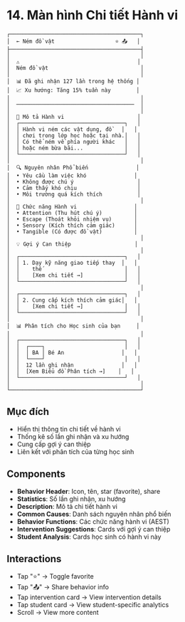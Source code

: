 # 14. Màn hình Chi tiết Hành vi

```
┌─────────────────────────────────────────┐
│  ← Ném đồ vật                   ⭐ 📤   │
├─────────────────────────────────────────┤
│                                         │
│  ⚠️                                     │
│  Ném đồ vật                             │
│                                         │
│  📊 Đã ghi nhận 127 lần trong hệ thống │
│  📈 Xu hướng: Tăng 15% tuần này        │
│                                         │
│  ─────────────────────────────────────  │
│                                         │
│  📄 Mô tả Hành vi                       │
│  ┌─────────────────────────────────┐   │
│  │ Hành vi ném các vật dụng, đồ   │   │
│  │ chơi trong lớp học hoặc tại nhà.│   │
│  │ Có thể ném về phía người khác   │   │
│  │ hoặc ném bừa bãi...             │   │
│  └─────────────────────────────────┘   │
│                                         │
│  🔍 Nguyên nhân Phổ biến               │
│  • Yêu cầu làm việc khó               │
│  • Không được chú ý                    │
│  • Cảm thấy khó chịu                   │
│  • Môi trường quá kích thích           │
│                                         │
│  🎯 Chức năng Hành vi                  │
│  • Attention (Thu hút chú ý)          │
│  • Escape (Thoát khỏi nhiệm vụ)       │
│  • Sensory (Kích thích cảm giác)      │
│  • Tangible (Có được đồ vật)          │
│                                         │
│  💡 Gợi ý Can thiệp                    │
│                                         │
│  ┌─────────────────────────────────┐   │
│  │ 1. Dạy kỹ năng giao tiếp thay  │   │
│  │    thế                          │   │
│  │    [Xem chi tiết →]             │   │
│  └─────────────────────────────────┘   │
│                                         │
│  ┌─────────────────────────────────┐   │
│  │ 2. Cung cấp kích thích cảm giác│   │
│  │    [Xem chi tiết →]             │   │
│  └─────────────────────────────────┘   │
│                                         │
│  📊 Phân tích cho Học sinh của bạn     │
│                                         │
│  ┌─────────────────────────────────┐   │
│  │  ┌────┐                         │   │
│  │  │ BA │ Bé An                  │   │
│  │  └────┘                         │   │
│  │  12 lần ghi nhận               │   │
│  │  [Xem Biểu đồ Phân tích →]    │   │
│  └─────────────────────────────────┘   │
│                                         │
└─────────────────────────────────────────┘
```

## Mục đích

- Hiển thị thông tin chi tiết về hành vi
- Thống kê số lần ghi nhận và xu hướng
- Cung cấp gợi ý can thiệp
- Liên kết với phân tích của từng học sinh

## Components

- **Behavior Header**: Icon, tên, star (favorite), share
- **Statistics**: Số lần ghi nhận, xu hướng
- **Description**: Mô tả chi tiết hành vi
- **Common Causes**: Danh sách nguyên nhân phổ biến
- **Behavior Functions**: Các chức năng hành vi (AEST)
- **Intervention Suggestions**: Cards với gợi ý can thiệp
- **Student Analysis**: Cards học sinh có hành vi này

## Interactions

- Tap "⭐" → Toggle favorite
- Tap "📤" → Share behavior info
- Tap intervention card → View intervention details
- Tap student card → View student-specific analytics
- Scroll → View more content
